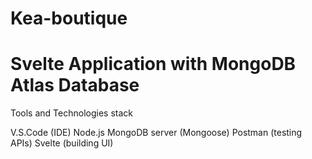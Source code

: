 # Kea-boutique

# Svelte Application with MongoDB Atlas Database

Tools and Technologies stack

V.S.Code (IDE)
Node.js
MongoDB server (Mongoose)
Postman (testing APIs)
Svelte (building UI)
